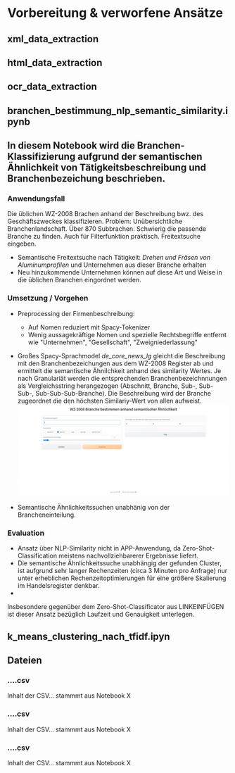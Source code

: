 # Vorbereitung & verworfene Ansätze

## xml_data_extraction




## html_data_extraction



## ocr_data_extraction



## branchen_bestimmung_nlp_semantic_similarity.ipynb

In diesem Notebook wird die Branchen-Klassifizierung aufgrund der semantischen Ähnlichkeit von Tätigkeitsbeschreibung und Branchenbezeichung beschrieben. 
---
### Anwendungsfall

Die üblichen WZ-2008 Brachen anhand der Beschreibung bwz. des Geschäftszweckes klassifizieren. 
Problem: Unübersichtliche Branchenlandschaft. Über 870 Subbrachen. Schwierig die passende Branche zu finden. 
Auch für Filterfunktion praktisch. Freitextsuche eingeben. 

* Semantische Freitextsuche nach Tätigkeit: *Drehen und Fräsen von Aluminumprofilen* und Unternehmen aus dieser Branche erhalten
* Neu hinzukommende Unternehmen können auf diese Art und Weise in die üblichen Branchen eingordnet werden.

### Umsetzung / Vorgehen 

* Preprocessing der Firmenbeschreibung: 
  * Auf Nomen reduziert mit Spacy-Tokenizer 
  * Wenig aussagekräftige Nomen und spezielle Rechtsbegriffe entfernt wie  "Unternehmen", "Gesellschaft", "Zweigniederlassung"

* Großes Spacy-Sprachmodel *de_core_news_lg* gleicht die Beschreibung mit den Branchenbezeichungen aus dem WZ-2008 Register ab und ermittelt die semantische Ähnilchkeit anhand des similarity Wertes. Je nach Granulariät werden die entsprechenden Branchenbezeichnnungen als Vergleichsstring herangezogen (Abschnitt, Branche, Sub-, Sub-Sub-, Sub-Sub-Sub-Branche). 
  Die Beschreibung wird der Branche zugeordnet die den höchsten Similariy-Wert von allen aufweist. 
  ![Branche Klassifitieren nach NLP](.\Data\branchen_klassifizierung_wz2008_semantic_similarity.gif) 

* Semantische Ähnlichkeitssuchen unabhänig von der Brancheneinteilung. 

### Evaluation

* Ansatz über NLP-Similarity nicht in APP-Anwendung, da Zero-Shot-Classification meistens nachvollziehbarerer Ergebnisse liefert. 
* Die semantische Ähnlichkeitssuche unabhängig der gefunden Cluster, ist aufgrund sehr langer Rechenzeiten (circa 3 Minuten pro Anfrage) nur unter erheblichen Rechenzeitoptimierungen für eine größere Skalierung im Handelsregister denkbar. 
* 
Insbesondere gegenüber dem Zero-Shot-Classificator aus LINKEINFÜGEN ist dieser Ansatz bezüglich Laufzeit und Genauigkeit unterlegen. 


## k_means_clustering_nach_tfidf.ipyn




## Dateien

### ....csv
Inhalt der CSV... stammmt aus Notebook X

### ....csv
Inhalt der CSV... stammmt aus Notebook X

### ....csv
Inhalt der CSV... stammmt aus Notebook X